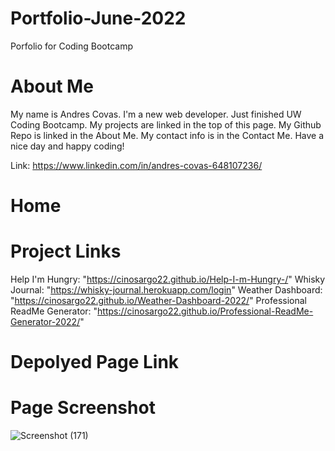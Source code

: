 # Portfolio-June-2022

Porfolio for Coding Bootcamp

# About Me

My name is Andres Covas.
I'm a new web developer. Just finished UW Coding Bootcamp.
My projects are linked in the top of this page.
My Github Repo is linked in the About Me. 
My contact info is in the Contact Me. Have a nice day and happy coding! 

Link: https://www.linkedin.com/in/andres-covas-648107236/

#  Home 


# Project Links
 Help I'm Hungry: "https://cinosargo22.github.io/Help-I-m-Hungry-/"
 Whisky Journal: "https://whisky-journal.herokuapp.com/login"
 Weather Dashboard: "https://cinosargo22.github.io/Weather-Dashboard-2022/"
 Professional ReadMe Generator: "https://cinosargo22.github.io/Professional-ReadMe-Generator-2022/"

# Depolyed Page Link


# Page Screenshot


![Screenshot (171)](https://user-images.githubusercontent.com/91930698/206836389-8ce48a76-925f-4e5e-a15f-526b3578804e.png)
